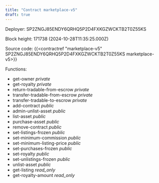 ```yaml
---
title: "Contract marketplace-v5"
draft: true
---
```

Deployer: SP2ZNGJ85ENDY6QRHQ5P2D4FXKGZWCKTB2T0Z55KS


 



Block height: 171738 (2024-10-28T11:35:25.000Z)

Source code: {{<contractref "marketplace-v5" SP2ZNGJ85ENDY6QRHQ5P2D4FXKGZWCKTB2T0Z55KS marketplace-v5>}}

Functions:

* get-owner _private_
* get-royalty _private_
* return-tradable-from-escrow _private_
* transfer-tradable-from-escrow _private_
* transfer-tradable-to-escrow _private_
* add-contract _public_
* admin-unlist-asset _public_
* list-asset _public_
* purchase-asset _public_
* remove-contract _public_
* set-listings-frozen _public_
* set-minimum-commission _public_
* set-minimum-listing-price _public_
* set-purchases-frozen _public_
* set-royalty _public_
* set-unlistings-frozen _public_
* unlist-asset _public_
* get-listing _read_only_
* get-royalty-amount _read_only_
